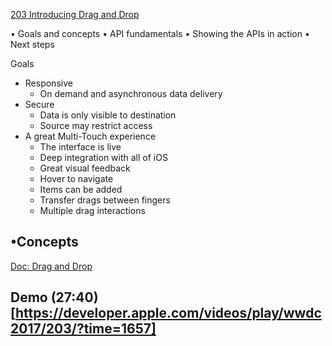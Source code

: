 

[203 Introducing Drag and Drop](https://developer.apple.com/videos/play/wwdc2017/203/)



• Goals and concepts
• API fundamentals
• Showing the APIs in action
• Next steps

Goals

* Responsive
  * On demand and asynchronous data delivery
* Secure
  * Data is only visible to destination
  * Source may restrict access
* A great Multi-Touch experience
  * The interface is live
  * Deep integration with all of iOS
  * Great visual feedback
  * Hover to navigate
  * Items can be added
  * Transfer drags between fingers
  * Multiple drag interactions

## •Concepts


[Doc: Drag and Drop](https://developer.apple.com/documentation/uikit/drag_and_drop)


## Demo (27:40)[https://developer.apple.com/videos/play/wwdc2017/203/?time=1657]
